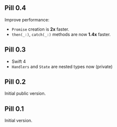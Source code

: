 ## Pill 0.4

Improve performance:
- `Promise` creation is **2x** faster.
- `then(_:)`, `catch(_:)` methods are now **1.4x** faster.

## Pill 0.3

- Swift 4
- `Handlers` and `State` are nested types now (private)

## Pill 0.2

Initial public version.

## Pill 0.1

Initial version.
